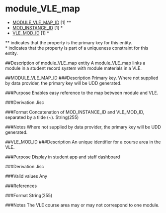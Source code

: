 # module_VLE_map

*  [MODULE_VLE_MAP_ID](#module_vle_map_id) [1] **
*  [MOD_INSTANCE_ID](module_instance.md#mod_instance_id) [1] *
*  [VLE_MOD_ID](#vle_mod_id) [1] *

\** indicates that the property is the primary key for this entity.  
\* indicates that the property is part of a uniqueness constraint for this entity.

##Description of module_VLE_map entity
A module_VLE_map links a module in a student record system with module materials in a VLE.

##MODULE_VLE_MAP_ID
###Description
Primary key. Where not supplied by data provider, the primary key will be UDD generated.

###Purpose
Enables easy reference to the map between module and VLE.

###Derivation
Jisc

###Format
Concatenation of MOD_INSTANCE_ID and VLE_MOD_ID, separated by a tilde (~).
String(255)

###Notes
Where not supplied by data provider, the primary key will be UDD generated.


##VLE_MOD_ID
###Description
An unique identifier for a course area in the VLE. 

###Purpose
Display in student app and staff dashboard

###Derivation
Jisc

###Valid values
Any

###References

###Format
String(255)

###Notes
The VLE course area may or may not correspond to one module.
